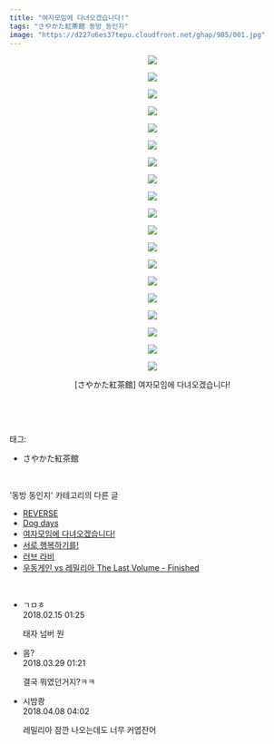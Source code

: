 ```yaml
---
title: "여자모임에 다녀오겠습니다!"
tags: "さやかた紅茶館 동방_동인지"
image: "https://d227u6es37tepu.cloudfront.net/ghap/985/001.jpg"
---
```

<div class="article">
<p style="text-align: center; clear: none; float: none;"><img src="{{ site.imgserver6 }}/ghap/985/001.jpg"/></p>
<p style="text-align: center; clear: none; float: none;"><img src="{{ site.imgserver6 }}/ghap/985/002.jpg"/></p>
<p style="text-align: center; clear: none; float: none;"><img src="{{ site.imgserver6 }}/ghap/985/003.jpg"/></p>
<p style="text-align: center; clear: none; float: none;"><img src="{{ site.imgserver6 }}/ghap/985/004.jpg"/></p>
<p style="text-align: center; clear: none; float: none;"><img src="{{ site.imgserver6 }}/ghap/985/005.jpg"/></p>
<p style="text-align: center; clear: none; float: none;"><img src="{{ site.imgserver6 }}/ghap/985/006.jpg"/></p>
<p style="text-align: center; clear: none; float: none;"><img src="{{ site.imgserver6 }}/ghap/985/007.jpg"/></p>
<p style="text-align: center; clear: none; float: none;"><img src="{{ site.imgserver6 }}/ghap/985/008.jpg"/></p>
<p style="text-align: center; clear: none; float: none;"><img src="{{ site.imgserver6 }}/ghap/985/009.jpg"/></p>
<p style="text-align: center; clear: none; float: none;"><img src="{{ site.imgserver6 }}/ghap/985/010.jpg"/></p>
<p style="text-align: center; clear: none; float: none;"><img src="{{ site.imgserver6 }}/ghap/985/011.jpg"/></p>
<p style="text-align: center; clear: none; float: none;"><img src="{{ site.imgserver6 }}/ghap/985/012.jpg"/></p>
<p style="text-align: center; clear: none; float: none;"><img src="{{ site.imgserver6 }}/ghap/985/013.jpg"/></p>
<p style="text-align: center; clear: none; float: none;"><img src="{{ site.imgserver6 }}/ghap/985/014.jpg"/></p>
<p style="text-align: center; clear: none; float: none;"><img src="{{ site.imgserver6 }}/ghap/985/015.jpg"/></p>
<p style="text-align: center; clear: none; float: none;"><img src="{{ site.imgserver6 }}/ghap/985/016.jpg"/></p>
<p style="text-align: center; clear: none; float: none;"><img src="{{ site.imgserver6 }}/ghap/985/017.jpg"/></p>
<p style="text-align: center; clear: none; float: none;"><img src="{{ site.imgserver6 }}/ghap/985/018.jpg"/></p>
<p style="text-align: center; clear: none; float: none;"><img src="{{ site.imgserver6 }}/ghap/985/019.jpg"/></p>
<p style="text-align: center; clear: none; float: none;">[さやかた紅茶館] 여자모임에 다녀오겠습니다!</p>
<p><br/></p>
</div><br/>
<div class="tagTrail">
<p>태그: </p>
<ul>
<li>さやかた紅茶館</li>
</ul>
</div><br/>
<div class="another">
<p>'동방 동인지' 카테고리의 다른 글</p>
<ul>
<li><a href="/ghap_987">REVERSE</a></li>
<li><a href="/ghap_986">Dog days</a></li>
<li><a href="/ghap_985">여자모임에 다녀오겠습니다!</a></li>
<li><a href="/ghap_984">서로 행복하기를!</a></li>
<li><a href="/ghap_983">러브 라비</a></li>
<li><a href="/ghap_982">우동게인 vs 레밀리아 The Last Volume - Finished</a></li>
</ul>
</div><br/>
<div class="cb_module cb_fluid">
<div class="cb_wrt cb_profile">
<div class="comment">
<ul>
<li class="cb_thumb_off" id="comment15199879">
<div class="cb_comment_area">
<div class="cb_info_area">
<div class="cb_section">
<span class="cb_nick_name">ㄱㅁㅎ</span>
</div>
<div class="cb_section">
<span class="cb_date">2018.02.15 01:25 </span>
</div>
</div>
<div class="cb_dsc_comment">
<p class="cb_dsc">
											태자 넘버 원
										</p>
</div>
</div></li>
<li class="cb_thumb_off" id="comment15229315">
<div class="cb_comment_area">
<div class="cb_info_area">
<div class="cb_section">
<span class="cb_nick_name">음?</span>
</div>
<div class="cb_section">
<span class="cb_date">2018.03.29 01:21 </span>
</div>
</div>
<div class="cb_dsc_comment">
<p class="cb_dsc">
											결국 뭐였던거지?ㅋㅋ
										</p>
</div>
</div></li>
<li class="cb_thumb_off" id="comment15235243">
<div class="cb_comment_area">
<div class="cb_info_area">
<div class="cb_section">
<span class="cb_nick_name">시밤쾅</span>
</div>
<div class="cb_section">
<span class="cb_date">2018.04.08 04:02 </span>
</div>
</div>
<div class="cb_dsc_comment">
<p class="cb_dsc">
											레밀리아 잠깐 나오는데도 너무 커엽잔어
										</p>
</div>
</div></li>
</ul>
</div>
</div><!-- commentList close -->
</div><br/>
